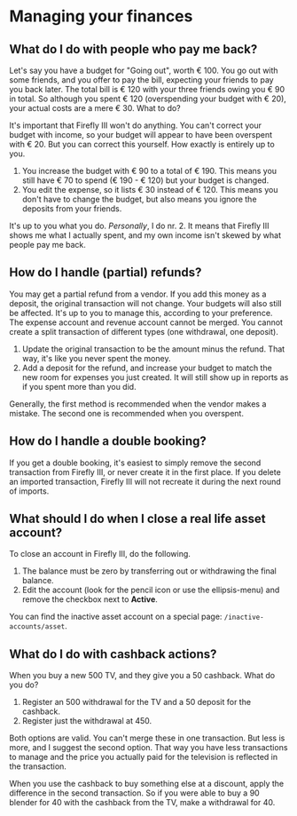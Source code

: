# Managing your finances

## What do I do with people who pay me back?

Let's say you have a budget for "Going out", worth € 100. You go out with some friends, and you offer to pay the bill, expecting your friends to pay you back later. The total bill is € 120 with your three friends owing you € 90 in total. So although you spent € 120 (overspending your budget with € 20), your actual costs are a mere € 30. What to do?

It's important that Firefly III won't do anything. You can't correct your budget with income, so your budget will appear to have been overspent with € 20. But you can correct this yourself. How exactly is entirely up to you.

1. You increase the budget with € 90 to a total of € 190. This means you still have € 70 to spend (€ 190 - € 120) but your budget is changed.
2. You edit the expense, so it lists € 30 instead of € 120. This means you don't have to change the budget, but also means you ignore the deposits from your friends.

It's up to you what you do. _Personally_, I do nr. 2. It means that Firefly III shows me what I actually spent, and my own income isn't skewed by what people pay me back.

## How do I handle (partial) refunds?

You may get a partial refund from a vendor. If you add this money as a deposit, the original transaction will not change. Your budgets will also still be affected. It's up to you to manage this, according to your preference. The expense account and revenue account cannot be merged. You cannot create a split transaction of different types (one withdrawal, one deposit).

1. Update the original transaction to be the amount minus the refund. That way, it's like you never spent the money.
2. Add a deposit for the refund, and increase your budget to match the new room for expenses you just created. It will still show up in reports as if you spent more than you did.

Generally, the first method is recommended when the vendor makes a mistake. The second one is recommended when you overspent.

## How do I handle a double booking?

If you get a double booking, it's easiest to simply remove the second transaction from Firefly III, or never create it in the first place. If you delete an imported transaction, Firefly III will not recreate it during the next round of imports.

## What should I do when I close a real life asset account?

To close an account in Firefly III, do the following.

1. The balance must be zero by transferring out or withdrawing the final balance.
2. Edit the account (look for the pencil icon or use the ellipsis-menu) and remove the checkbox next to **Active**.

You can find the inactive asset account on a special page: `/inactive-accounts/asset`.

## What do I do with cashback actions?

When you buy a new 500 TV, and they give you a 50 cashback. What do you do?

1. Register an 500 withdrawal for the TV and a 50 deposit for the cashback.
2. Register just the withdrawal at 450.

Both options are valid. You can't merge these in one transaction. But less is more, and I suggest the second option. That way you have less transactions to manage and the price you actually paid for the television is reflected in the transaction. 

When you use the cashback to buy something else at a discount, apply the difference in the second transaction. So if you were able to buy a 90 blender for 40 with the cashback from the TV, make a withdrawal for 40.
